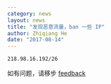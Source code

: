 ```yaml
---
category: news
layout: news
title: "发现恶意流量，ban 一些 IP"
author: Zhiqiang He
date: "2017-08-14"
---
```


```txt
218.98.16.192/26
```

如有问题，请移步 [feedback](https://github.com/cqumirror/feedback/issues/3)

